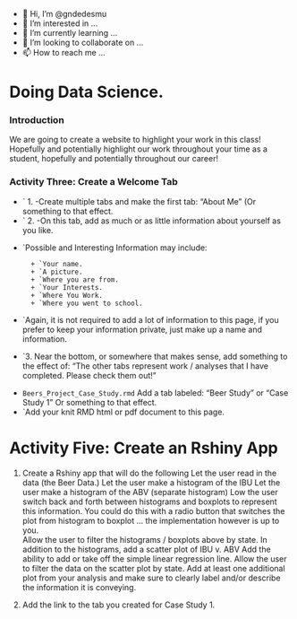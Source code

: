 - 👋 Hi, I’m @gndedesmu
- 👀 I’m interested in ...
- 🌱 I’m currently learning ...
- 💞️ I’m looking to collaborate on ...
- 📫 How to reach me ...

<!---
gndedesmu/gndedesmu is a ✨ special ✨ repository because its `README.md` (this file) appears on your GitHub profile.
You can click the Preview link to take a look at your changes.
--->
# Doing Data Science.

### Introduction

We are going to create a website to highlight your work in this class!  Hopefully and potentially highlight our work throughout your time as a student, hopefully and potentially throughout our career!  


### Activity Three: Create a Welcome Tab  

- ` 1. -Create multiple tabs and make the first tab: “About Me” (Or something to that effect.
- ` 2. -On this tab, add as much or as little information about yourself as you like.

+ `Possible and Interesting Information may include:

        + `Your name.
        + `A picture.
        + `Where you are from.
        + `Your Interests.
        + `Where You Work.
        + `Where you went to school.

- `Again, it is not required to add a lot of information to this page, if you prefer to keep your information private, just make up a name and information.

+ `3. Near the bottom, or somewhere that makes sense, add something to the effect of: “The other tabs represent work / analyses that I have completed. Please check them out!”

- `Beers_Project_Case_Study.rmd` Add a tab labeled: “Beer Study” or “Case Study 1” Or something to that effect. 
- `Add your knit RMD html or pdf document to this page.  

# Activity Five: Create an Rshiny App 

1. Create a Rshiny app that will do the following
    Let the user read in the data (the Beer Data.) 
    Let the user make a histogram of the IBU
    Let the user make a histogram of the ABV  (separate histogram)
    Low the user switch back and forth between histograms and boxplots to represent this information.  You could do this with a radio button that switches the       plot from histogram to boxplot … the implementation however is up to you.  
    Allow the user to filter the histograms / boxplots above by state. 
    In addition to the histograms, add a scatter plot of IBU v. ABV
    Add the ability to add or take off the simple linear regression line. 
    Allow the user to filter the data on the scatter plot by state.
    Add at least one additional plot from your analysis and make sure to clearly label and/or describe the information it is conveying.  


2. Add the link to the tab you created for Case Study 1.  
